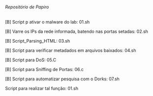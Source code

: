 ###### Repositório de Papiro ######
[B] Script p ativar o malware do lab: 01.sh

[B] Varre os IPs da rede informada, batendo nas portas setadas: 02.sh

[B] Script_Parsing_HTML: 03.sh

[B] Script para verificar metadados em arquivos baixados: 04.sh

[B] Script para DoS: 05.C

[B] Script para Sniffing de Portas: 06.c

[B] Script para automatizar pesquisa com o Dorks: 07.sh

Script para realizar tal função: 01.sh
